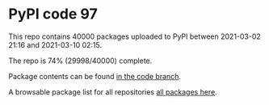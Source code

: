 # PyPI code 97

This repo contains 40000 packages uploaded to PyPI between 
2021-03-02 21:16 and 2021-03-10 02:15.

The repo is 74% (29998/40000) complete.

Package contents can be found [in the code branch](https://github.com/pypi-data/pypi-mirror-97/tree/code/packages).

A browsable package list for all repositories [all packages here](https://pypi-data.github.io/website/repositories/pypi-mirror-97).


